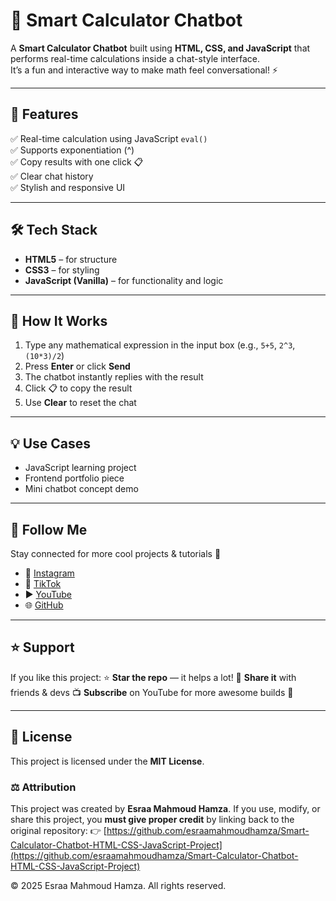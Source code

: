 # 💬 Smart Calculator Chatbot

A **Smart Calculator Chatbot** built using **HTML, CSS, and JavaScript** that performs real-time calculations inside a chat-style interface.  
It’s a fun and interactive way to make math feel conversational! ⚡

---

## 🚀 Features
✅ Real-time calculation using JavaScript `eval()`  
✅ Supports exponentiation (^)  
✅ Copy results with one click 📋  
✅ Clear chat history  
✅ Stylish and responsive UI  

---

## 🛠️ Tech Stack
- **HTML5** – for structure  
- **CSS3** – for styling  
- **JavaScript (Vanilla)** – for functionality and logic  

---

## 🎯 How It Works
1. Type any mathematical expression in the input box (e.g., `5+5`, `2^3`, `(10*3)/2`)  
2. Press **Enter** or click **Send**  
3. The chatbot instantly replies with the result  
4. Click 📋 to copy the result  
5. Use **Clear** to reset the chat  

---

## 💡 Use Cases
- JavaScript learning project  
- Frontend portfolio piece  
- Mini chatbot concept demo  

---

## 🔗 Follow Me

Stay connected for more cool projects & tutorials 🚀

* 📸 [Instagram](https://www.instagram.com/esraa_codes)
* 🎵 [TikTok](https://www.tiktok.com/@esraa.codes)
* ▶️ [YouTube](https://www.youtube.com/@EsraaCodes)
* 🌐 [GitHub](https://github.com/esraamahmoudhamza)

---

## ⭐ Support

If you like this project:
⭐ **Star the repo** — it helps a lot!
📢 **Share it** with friends & devs
📺 **Subscribe** on YouTube for more awesome builds 🚀

---

## 🪪 License

This project is licensed under the **MIT License**.

### ⚖️ Attribution

This project was created by **Esraa Mahmoud Hamza**.
If you use, modify, or share this project, you **must give proper credit** by linking back to the original repository:
👉 [https://github.com/esraamahmoudhamza/Smart-Calculator-Chatbot-HTML-CSS-JavaScript-Project](https://github.com/esraamahmoudhamza/Smart-Calculator-Chatbot-HTML-CSS-JavaScript-Project)

© 2025 Esraa Mahmoud Hamza. All rights reserved.

